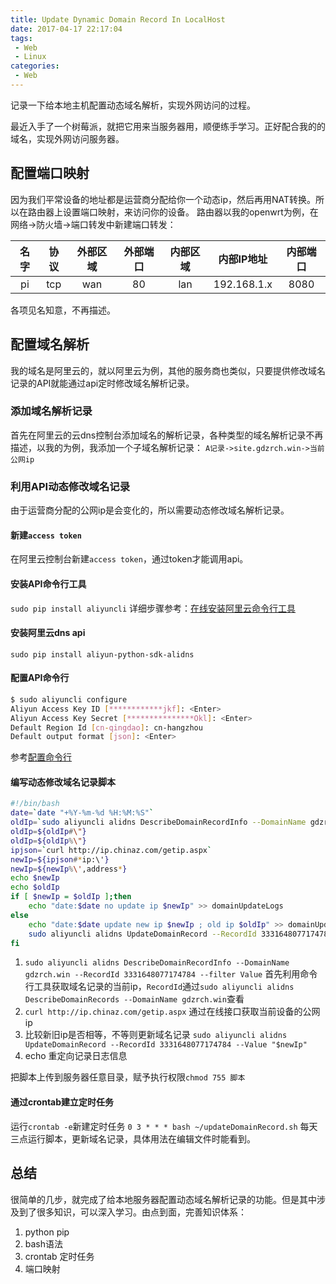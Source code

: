 ```yaml
---
title: Update Dynamic Domain Record In LocalHost
date: 2017-04-17 22:17:04
tags:
 - Web
 - Linux
categories:
 - Web
---
```


记录一下给本地主机配置动态域名解析，实现外网访问的过程。

最近入手了一个树莓派，就把它用来当服务器用，顺便练手学习。正好配合我的的域名，实现外网访问服务器。

## 配置端口映射

因为我们平常设备的地址都是运营商分配给你一个动态ip，然后再用NAT转换。所以在路由器上设置端口映射，来访问你的设备。
路由器以我的openwrt为例，在网络->防火墙->端口转发中新建端口转发：

| 名字 | 协议 | 外部区域 | 外部端口 | 内部区域 | 内部IP地址 | 内部端口 |
|:----:|:----:|:--------:|:--------:|:--------:|:----------:|:--------:|
| pi   | tcp  | wan      | 80       | lan      | 192.168.1.x| 8080     |

各项见名知意，不再描述。

## 配置域名解析
我的域名是阿里云的，就以阿里云为例，其他的服务商也类似，只要提供修改域名记录的API就能通过api定时修改域名解析记录。
### 添加域名解析记录
首先在阿里云的云dns控制台添加域名的解析记录，各种类型的域名解析记录不再描述，以我的为例，我添加一个子域名解析记录：
`A记录->site.gdzrch.win->当前公网ip`

### 利用API动态修改域名记录
由于运营商分配的公网ip是会变化的，所以需要动态修改域名解析记录。
#### 新建`access token`
在阿里云控制台新建`access token`，通过token才能调用api。
#### 安装API命令行工具
`sudo pip install aliyuncli`
详细步骤参考：[在线安装阿里云命令行工具](https://help.aliyun.com/document_detail/29995.html?spm=5176.doc29996.6.546.dU0TMm)
#### 安装阿里云dns api
`sudo pip install aliyun-python-sdk-alidns`
#### 配置API命令行
```bash
$ sudo aliyuncli configure
Aliyun Access Key ID [************jkf]: <Enter>
Aliyun Access Key Secret [***************Okl]: <Enter>
Default Region Id [cn-qingdao]: cn-hangzhou
Default output format [json]: <Enter>
```
参考[配置命令行](https://help.aliyun.com/document_detail/43039.html?spm=5176.doc30003.6.550.lGy5m1)
#### 编写动态修改域名记录脚本
```bash
#!/bin/bash
date=`date "+%Y-%m-%d %H:%M:%S"`
oldIp=`sudo aliyuncli alidns DescribeDomainRecordInfo --DomainName gdzrch.win --RecordId 3331648077174784 --filter Value`
oldIp=${oldIp#\"}
oldIp=${oldIp%\"}
ipjson=`curl http://ip.chinaz.com/getip.aspx`
newIp=${ipjson#*ip:\'}
newIp=${newIp%\',address*}
echo $newIp
echo $oldIp
if [ $newIp = $oldIp ];then
    echo "date:$date no update ip $newIp" >> domainUpdateLogs
else
    echo "date:$date update new ip $newIp ; old ip $oldIp" >> domainUpdateLogs
    sudo aliyuncli alidns UpdateDomainRecord --RecordId 3331648077174784 --Value "$newIp"
fi
```
1. `sudo aliyuncli alidns DescribeDomainRecordInfo --DomainName gdzrch.win --RecordId 3331648077174784 --filter Value`
首先利用命令行工具获取域名记录的当前ip，`RecordId`通过`sudo aliyuncli alidns DescribeDomainRecords --DomainName gdzrch.win`查看
2. `curl http://ip.chinaz.com/getip.aspx`
通过在线接口获取当前设备的公网ip
3. 比较新旧ip是否相等，不等则更新域名记录
`sudo aliyuncli alidns UpdateDomainRecord --RecordId 3331648077174784 --Value "$newIp"`
4. echo 重定向记录日志信息

把脚本上传到服务器任意目录，赋予执行权限`chmod 755 脚本`

#### 通过crontab建立定时任务
运行`crontab -e`新建定时任务
`0 3 * * * bash ~/updateDomainRecord.sh` 每天三点运行脚本，更新域名记录，具体用法在编辑文件时能看到。

## 总结
很简单的几步，就完成了给本地服务器配置动态域名解析记录的功能。但是其中涉及到了很多知识，可以深入学习。由点到面，完善知识体系：
1. python pip
2. bash语法
3. crontab 定时任务
4. 端口映射